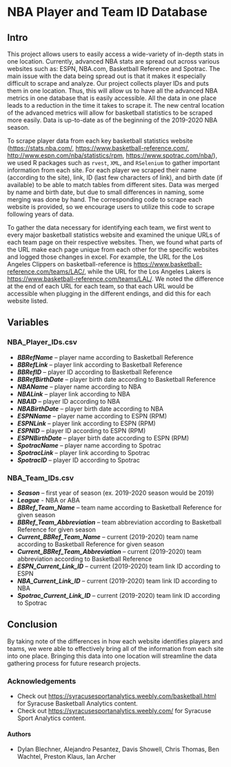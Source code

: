 # NBA Player and Team ID Database

## Intro

This project allows users to easily access a wide-variety of in-depth stats in one location. Currently, advanced NBA stats are spread out across various websites such as: ESPN, NBA.com, Basketball Reference and Spotrac. The main issue with the data being spread out is that it makes it especially difficult to scrape and analyze. Our project collects player IDs and puts them in one location. Thus, this will allow us to have all the advanced NBA metrics in one database that is easily accessible. All the data in one place leads to a reduction in the time it takes to scrape it. The new central location of the advanced metrics will allow for basketball statistics to be scraped more easily. Data is up-to-date as of the beginning of the 2019-2020 NBA season.

To scrape player data from each key basketball statistics website (https://stats.nba.com/, https://www.basketball-reference.com/, http://www.espn.com/nba/statistics/rpm, https://www.spotrac.com/nba/), we used R packages such as `rvest`, `XML`, and `RSelenium` to gather important information from each site. For each player we scraped their name (according to the site), link, ID (last few characters of link), and birth date (if available) to be able to match tables from different sites. Data was merged by name and birth date, but due to small differences in naming, some merging was done by hand. The corresponding code to scrape each website is provided, so we encourage users to utilize this code to scrape following years of data.

To gather the data necessary for identifying each team, we first went to every major basketball statistics website and examined the unique URLs of each team page on their respective websites. Then, we found what parts of the URL make each page unique from each other for the specific websites and logged those changes in excel. For example, the URL for the Los Angeles Clippers on basketball-reference is https://www.basketball-reference.com/teams/LAC/, while the URL for the Los Angeles Lakers is https://www.basketball-reference.com/teams/LAL/. We noted the difference at the end of each URL for each team, so that each URL would be accessible when plugging in the different endings, and did this for each website listed.

## Variables

### NBA_Player_IDs.csv

* _**BBRefName**_ – player name according to Basketball Reference
* _**BBRefLink**_ – player link according to Basketball Reference
* _**BBRefID**_ – player ID according to Basketball Reference
* _**BBRefBirthDate**_ – player birth date according to Basketball Reference
* _**NBAName**_ – player name according to NBA
* _**NBALink**_ – player link according to NBA
* _**NBAID**_ – player ID according to NBA
* _**NBABirthDate**_ – player birth date according to NBA
* _**ESPNName**_ – player name according to ESPN (RPM)
* _**ESPNLink**_ – player link according to ESPN (RPM)
* _**ESPNID**_ – player ID according to ESPN (RPM)
* _**ESPNBirthDate**_ – player birth date according to ESPN (RPM)
* _**SpotracName**_ – player name according to Spotrac
* _**SpotracLink**_ – player link according to Spotrac
* _**SpotracID**_ – player ID according to Spotrac

### NBA_Team_IDs.csv

* _**Season**_ – first year of season (ex. 2019-2020 season would be 2019)
* _**League**_	 - NBA or ABA
* _**BBRef_Team_Name**_ – team name according to Basketball Reference for given season
* _**BBRef_Team_Abbreviation**_ – team abbreviation according to Basketball Reference for given season
* _**Current_BBRef_Team_Name**_ – current (2019-2020) team name according to Basketball Reference for given season
* _**Current_BBRef_Team_Abbreviation**_ – current (2019-2020) team abbreviation according to Basketball Reference
* _**ESPN_Current_Link_ID**_ – current (2019-2020) team link ID according to ESPN
* _**NBA_Current_Link_ID**_ – current (2019-2020) team link ID according to NBA
* _**Spotrac_Current_Link_ID**_ – current (2019-2020) team link ID according to Spotrac

## Conclusion

By taking note of the differences in how each website identifies players and teams, we were able to effectively bring all of the information from each site into one place. Bringing this data into one location will streamline the data gathering process for future research projects.

### Acknowledgements

* Check out https://syracusesportanalytics.weebly.com/basketball.html for Syracuse Basketball Analytics content.
* Check out https://syracusesportanalytics.weebly.com/ for Syracuse Sport Analytics content.

#### Authors

* Dylan Blechner, Alejandro Pesantez, Davis Showell, Chris Thomas, Ben Wachtel, Preston Klaus, Ian Archer
